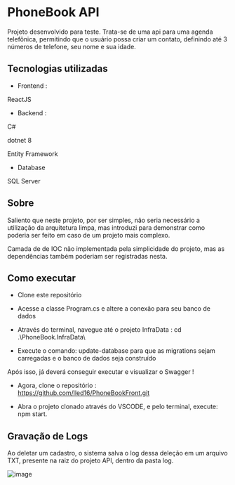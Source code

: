 
# PhoneBook API

Projeto desenvolvido para teste. Trata-se de uma api para uma agenda telefônica, permitindo que o usuário possa criar um contato, definindo até 3 números de telefone, seu nome e sua idade. 

## Tecnologias utilizadas

* Frontend :
  
ReactJS 

* Backend :

C#

dotnet 8

Entity Framework

* Database
 
SQL Server

## Sobre

Saliento que neste projeto, por ser simples, não seria necessário a utilização da arquitetura limpa, mas introduzi para demonstrar como poderia ser feito em caso de um projeto mais complexo.

Camada de de IOC não implementada pela simplicidade do projeto, mas as dependências também poderiam ser registradas nesta. 

## Como executar 

* Clone este repositório

* Acesse a classe Program.cs e altere a conexão para seu banco de dados

*  Através do terminal, navegue até o projeto InfraData : cd .\PhoneBook.InfraData\ 

* Execute o comando: update-database para que as migrations sejam carregadas e o banco de dados seja construído

Após isso, já deverá conseguir executar e visualizar o Swagger ! 

* Agora, clone o repositório : https://github.com/lled16/PhoneBookFront.git

* Abra o projeto clonado através do VSCODE, e pelo terminal, execute: npm start.

## Gravação de Logs

Ao deletar um cadastro, o sistema salva o log dessa deleção em um arquivo TXT, presente na raiz do projeto API, dentro da pasta log.

![image](https://github.com/lled16/PhoneBook/assets/32556098/afda78ef-118c-4ed8-a215-41a94a39d68c)


  
